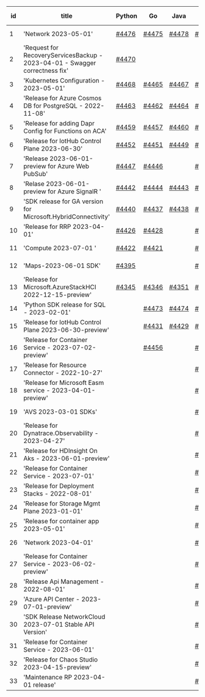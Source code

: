 | id | title | Python | Go | Java | Js | created date | target date | status |
| ------ | ------ | ------ | ------ | ------ | ------ | ------ | ------ | :-----: |
| 1 | 'Network 2023-05-01'  | [#4476](https://github.com/Azure/sdk-release-request/issues/4476)  | [#4475](https://github.com/Azure/sdk-release-request/issues/4475)  | [#4478](https://github.com/Azure/sdk-release-request/issues/4478)  | [#4477](https://github.com/Azure/sdk-release-request/issues/4477)  | 08-29 | 09-22 |  |
| 2 | 'Request for RecoveryServicesBackup - 2023-04-01 - Swagger correctness fix'  | [#4470](https://github.com/Azure/sdk-release-request/issues/4470)  |  |  |  | 08-29 | 09-22 |  |
| 3 | 'Kubernetes Configuration - 2023-05-01'  | [#4468](https://github.com/Azure/sdk-release-request/issues/4468)  | [#4465](https://github.com/Azure/sdk-release-request/issues/4465)  | [#4467](https://github.com/Azure/sdk-release-request/issues/4467)  | [#4466](https://github.com/Azure/sdk-release-request/issues/4466)  | 08-28 | 09-22 |  |
| 4 | 'Release for Azure Cosmos DB for PostgreSQL - 2022-11-08'  | [#4463](https://github.com/Azure/sdk-release-request/issues/4463)  | [#4462](https://github.com/Azure/sdk-release-request/issues/4462)  | [#4464](https://github.com/Azure/sdk-release-request/issues/4464)  | [#4461](https://github.com/Azure/sdk-release-request/issues/4461)  | 08-23 | 09-22 |  |
| 5 | 'Release for adding Dapr Config for Functions on ACA'  | [#4459](https://github.com/Azure/sdk-release-request/issues/4459)  | [#4457](https://github.com/Azure/sdk-release-request/issues/4457)  | [#4460](https://github.com/Azure/sdk-release-request/issues/4460)  | [#4458](https://github.com/Azure/sdk-release-request/issues/4458)  | 08-23 | 09-22 | Hold on by JS/Java/ |
| 6 | 'Release for IotHub Control Plane 2023-06-30'  | [#4452](https://github.com/Azure/sdk-release-request/issues/4452)  | [#4451](https://github.com/Azure/sdk-release-request/issues/4451)  | [#4449](https://github.com/Azure/sdk-release-request/issues/4449)  | [#4450](https://github.com/Azure/sdk-release-request/issues/4450)  | 08-17 | 09-22 | Hold on by JS/ |
| 7 | 'Release 2023-06-01-preview for Azure Web PubSub'  | [#4447](https://github.com/Azure/sdk-release-request/issues/4447)  | [#4446](https://github.com/Azure/sdk-release-request/issues/4446)  |  | [#4448](https://github.com/Azure/sdk-release-request/issues/4448)  | 08-17 | 09-22 | Hold on by JS/Python/ |
| 8 | 'Relase 2023-06-01-preview for Azure SignalR '  | [#4442](https://github.com/Azure/sdk-release-request/issues/4442)  | [#4444](https://github.com/Azure/sdk-release-request/issues/4444)  | [#4443](https://github.com/Azure/sdk-release-request/issues/4443)  | [#4441](https://github.com/Azure/sdk-release-request/issues/4441)  | 08-17 | 09-22 |  |
| 9 | 'SDK release for GA version for Microsoft.HybridConnectivity'  | [#4440](https://github.com/Azure/sdk-release-request/issues/4440)  | [#4437](https://github.com/Azure/sdk-release-request/issues/4437)  | [#4438](https://github.com/Azure/sdk-release-request/issues/4438)  | [#4439](https://github.com/Azure/sdk-release-request/issues/4439)  | 08-16 | 09-22 | Hold on by JS/ |
| 10 | 'Release for RRP 2023-04-01'  | [#4426](https://github.com/Azure/sdk-release-request/issues/4426)  | [#4428](https://github.com/Azure/sdk-release-request/issues/4428)  |  | [#4427](https://github.com/Azure/sdk-release-request/issues/4427)  | 08-14 | 09-22 |  |
| 11 | 'Compute 2023-07-01 '  | [#4422](https://github.com/Azure/sdk-release-request/issues/4422)  | [#4421](https://github.com/Azure/sdk-release-request/issues/4421)  |  | [#4423](https://github.com/Azure/sdk-release-request/issues/4423)  | 08-12 | 09-22 |  |
| 12 | 'Maps-2023-06-01 SDK'  | [#4395](https://github.com/Azure/sdk-release-request/issues/4395)  |  |  | [#4392](https://github.com/Azure/sdk-release-request/issues/4392)  | 08-04 | 08-25 | Hold on by Python/ |
| 13 | 'Release for Microsoft.AzureStackHCI 2022-12-15-preview'  | [#4345](https://github.com/Azure/sdk-release-request/issues/4345)  | [#4346](https://github.com/Azure/sdk-release-request/issues/4346)  | [#4351](https://github.com/Azure/sdk-release-request/issues/4351)  | [#4352](https://github.com/Azure/sdk-release-request/issues/4352)  | 07-19 | 08-25 | Hold on by JS/Java/Python/ |
| 14 | 'Python SDK release for SQL - 2023-02-01'  |  | [#4473](https://github.com/Azure/sdk-release-request/issues/4473)  | [#4474](https://github.com/Azure/sdk-release-request/issues/4474)  | [#4471](https://github.com/Azure/sdk-release-request/issues/4471)  | 08-29 | 09-22 |  |
| 15 | 'Release for IotHub Control Plane 2023-06-30-preview'  |  | [#4431](https://github.com/Azure/sdk-release-request/issues/4431)  | [#4429](https://github.com/Azure/sdk-release-request/issues/4429)  | [#4430](https://github.com/Azure/sdk-release-request/issues/4430)  | 08-15 | 09-22 | Hold on by JS/ |
| 16 | 'Release for Container Service - 2023-07-02-preview'  |  | [#4456](https://github.com/Azure/sdk-release-request/issues/4456)  |  | [#4455](https://github.com/Azure/sdk-release-request/issues/4455)  | 08-23 | 09-22 |  |
| 17 | 'Release for Resource Connector - 2022-10-27'  |  |  |  | [#4419](https://github.com/Azure/sdk-release-request/issues/4419)  | 08-11 | 08-25 |  |
| 18 | 'Release for Microsoft Easm service - 2023-04-01-preview'  |  |  |  | [#4415](https://github.com/Azure/sdk-release-request/issues/4415)  | 08-10 | 08-25 |  |
| 19 | 'AVS 2023-03-01 SDKs'  |  |  |  | [#4413](https://github.com/Azure/sdk-release-request/issues/4413)  | 08-08 | 08-25 | Hold on by JS/ |
| 20 | 'Release for Dynatrace.Observability - 2023-04-27'  |  |  |  | [#4409](https://github.com/Azure/sdk-release-request/issues/4409)  | 08-08 | 08-25 | Hold on by JS/ |
| 21 | 'Release for HDInsight On Aks - 2023-06-01-preview'  |  |  |  | [#4403](https://github.com/Azure/sdk-release-request/issues/4403)  | 08-08 | 08-25 |  |
| 22 | 'Release for Container Service - 2023-07-01'  |  |  |  | [#4400](https://github.com/Azure/sdk-release-request/issues/4400)  | 08-08 | 08-25 |  |
| 23 | 'Release for Deployment Stacks - 2022-08-01'  |  |  |  | [#4396](https://github.com/Azure/sdk-release-request/issues/4396)  | 08-07 | 08-25 |  |
| 24 | 'Release for Storage Mgmt Plane 2023-01-01'  |  |  |  | [#4388](https://github.com/Azure/sdk-release-request/issues/4388)  | 08-04 | 08-25 |  |
| 25 | 'Release for container app 2023-05-01'  |  |  |  | [#4386](https://github.com/Azure/sdk-release-request/issues/4386)  | 08-02 | 08-25 |  |
| 26 | 'Network 2023-04-01'  |  |  |  | [#4378](https://github.com/Azure/sdk-release-request/issues/4378)  | 07-31 | 08-25 |  |
| 27 | 'Release for Container Service - 2023-06-02-preview'  |  |  |  | [#4376](https://github.com/Azure/sdk-release-request/issues/4376)  | 07-31 | 08-25 |  |
| 28 | 'Release Api Management - 2022-08-01'  |  |  |  | [#4372](https://github.com/Azure/sdk-release-request/issues/4372)  | 07-27 | 08-25 |  |
| 29 | 'Azure API Center - 2023-07-01-preview'  |  |  |  | [#4368](https://github.com/Azure/sdk-release-request/issues/4368)  | 07-26 | 08-25 |  |
| 30 | 'SDK Release NetworkCloud 2023-07-01 Stable API Version'  |  |  |  | [#4362](https://github.com/Azure/sdk-release-request/issues/4362)  | 07-25 | 08-25 |  |
| 31 | 'Release for Container Service - 2023-06-01'  |  |  |  | [#4356](https://github.com/Azure/sdk-release-request/issues/4356)  | 07-21 | 08-25 |  |
| 32 | 'Release for Chaos Studio 2023-04-15-preview'  |  |  |  | [#4350](https://github.com/Azure/sdk-release-request/issues/4350)  | 07-20 | 08-25 |  |
| 33 | 'Maintenance RP 2023-04-01 release'  |  |  |  | [#4342](https://github.com/Azure/sdk-release-request/issues/4342)  | 07-15 | 08-25 |  |
